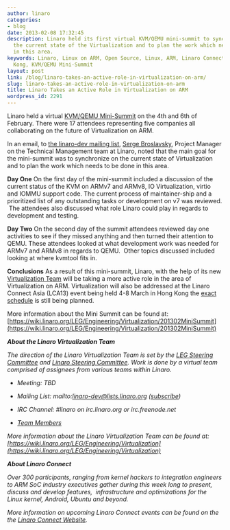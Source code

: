 ```yaml
---
author: linaro
categories:
- blog
date: 2013-02-08 17:32:45
description: Linaro held its first virtual KVM/QEMU mini-summit to synchronize on
  the current state of the Virtualization and to plan the work which needs to be done
  in this area.
keywords: Linaro, Linux on ARM, Open Source, Linux, ARM, Linaro Connect, LCA-Hong
  Kong, KVM/QEMU Mini-Summit
layout: post
link: /blog/linaro-takes-an-active-role-in-virtualization-on-arm/
slug: linaro-takes-an-active-role-in-virtualization-on-arm
title: Linaro Takes an Active Role in Virtualization on ARM
wordpress_id: 2291
---
```


Linaro held a virtual [KVM/QEMU Mini-Summit](https://wiki.linaro.org/LEG/Engineering/Virtualization) on the 4th and 6th of February. There were 17 attendees representing five companies all collaborating on the future of Virtualization on ARM.

In an email, to [the linaro-dev mailing list](http://lists.linaro.org/pipermail/linaro-dev/2013-February/015296.html ), [Serge Broslavsky](/linux-on-arm/meet-the-team/serge-broslavsky/ ), Project Manager on the Technical Management team at Linaro, noted that the main goal for the mini-summit was to synchronize on the current state of Virtualization and to plan the work which needs to be done in this area.

**Day One**
On the first day of the mini-summit included a discussion of the current status of the KVM on ARMv7 and ARMv8, IO Virtualization, virtio and IOMMU support code. The current process of maintainer-ship and a prioritized list of any outstanding tasks or development on v7 was reviewed.  The attendees also discussed what role Linaro could play in regards to development and testing.

**Day Two**
On the second day of the summit attendees reviewed day one activities to see if they missed anything and then turned their attention to QEMU. These attendees looked at what development work was needed for ARMv7 and ARMv8 in regards to QEMU.  Other topics discussed included looking at where kvmtool fits in.

**Conclusions**
As a result of this mini-summit, Linaro, with the help of its new [Virtualization Team](https://wiki.linaro.org/LEG/Engineering/Virtualization) will be taking a more active role in the area of Virtualization on ARM. Virtualization will also be addressed at the Linaro Connect Asia (LCA13) event being held 4-8 March in Hong Kong the [exact schedule](https://lca-13.zerista.com/) is still being planned.

More information about the Mini Summit can be found at: [https://wiki.linaro.org/LEG/Engineering/Virtualization/201302MiniSummit](https://wiki.linaro.org/LEG/Engineering/Virtualization/201302MiniSummit)

_**About the Linaro Virtualization Team**_

_The direction of the Linaro Virtualization Team is set by the [LEG Steering Committee](https://wiki.linaro.org/LEG-SC) and [Linaro Steering Committee](https://wiki.linaro.org/TSC). Work is done by a virtual team comprised of assignees from various teams within Linaro._

  * _Meeting: TBD_

  * _Mailing List: mailto:linaro-dev@lists.linaro.org ([subscribe](http://lists.linaro.org/mailman/listinfo/linaro-dev))_

  * _IRC Channel: #linaro on irc.linaro.org or irc.freenode.net_

  * _[Team Members](https://wiki.linaro.org/LEG/Engineering/Virtualization)_


_More information about the Linaro Virtualization Team can be found at: [https://wiki.linaro.org/LEG/Engineering/Virtualization](https://wiki.linaro.org/LEG/Engineering/Virtualization)_

**_About Linaro Connect_**

_Over 300 participants, ranging from kernel hackers to integration engineers to ARM SoC industry executives gather during this week long to present, discuss and develop features,  infrastructure and optimizations for the Linux kernel, Android, Ubuntu and beyond._

_More information on upcoming Linaro Connect events can be found on the the [Linaro Connect Website](http://connect.linaro.org)._